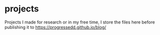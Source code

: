# projects
Projects I made for research or in my free time, I store the files here before publishing it to https://progressedd.github.io/blog/
